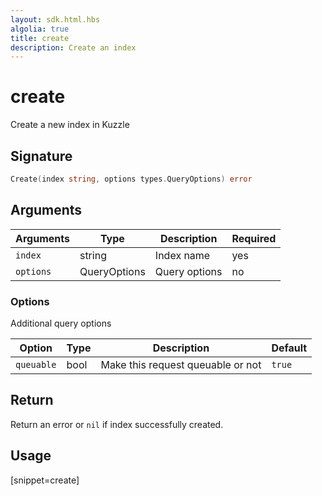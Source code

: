 ```yaml
---
layout: sdk.html.hbs
algolia: true
title: create
description: Create an index
---
```



# create

Create a new index in Kuzzle

## Signature

```go
Create(index string, options types.QueryOptions) error
```

## Arguments

| Arguments | Type         | Description                           | Required |
| --------- | ------------ | ------------------------------------- | -------- |
| `index`   | string       | Index name                            | yes      |
| `options` | QueryOptions | Query options | no       |

### **Options**

Additional query options

| Option     | Type    | Description                       | Default |
| ---------- | ------- | --------------------------------- | ------- |
| `queuable` | bool | Make this request queuable or not | `true`  |

## Return

Return an error or `nil` if index successfully created.

## Usage

[snippet=create]
